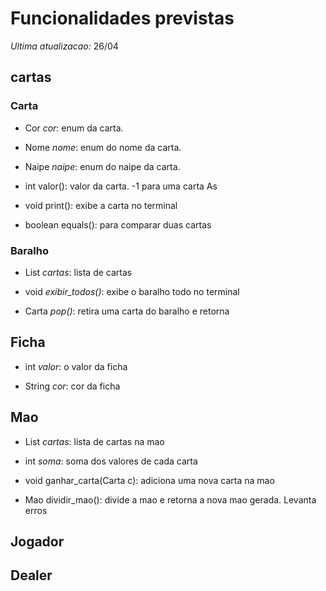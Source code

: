 # Funcionalidades previstas

*Ultima atualizacao:* 26/04

## cartas

### Carta

* Cor *cor*: enum da carta.

* Nome *nome*: enum do nome da carta.

* Naipe *naipe*: enum do naipe da carta.

* int valor(): valor da carta. -1 para uma carta As

* void print(): exibe a carta no terminal

* boolean equals(): para comparar duas cartas

### Baralho

* List *cartas*: lista de cartas

* void *exibir_todos()*: exibe o baralho todo no terminal

* Carta *pop()*: retira uma carta do baralho e retorna

## Ficha

* int *valor*: o valor da ficha

* String *cor*: cor da ficha

## Mao

* List *cartas*: lista de cartas na mao

* int *soma*: soma dos valores de cada carta

* void ganhar_carta(Carta c): adiciona uma nova carta na mao

* Mao dividir_mao(): divide a mao e retorna a nova mao gerada. Levanta erros

## Jogador

## Dealer
